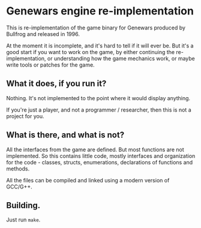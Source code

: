 # Genewars engine re-implementation

This is re-implementation of the game binary for Genewars produced by Bullfrog
and released in 1996.

At the moment it is incomplete, and it's hard to tell if it will ever be.
But it's a good start if you want to work on the game, by either continuing
the re-implementation, or understanding how the game mechanics work, or
maybe write tools or patches for the game.

## What it does, if you run it?

Nothing. It's not implemented to the point where it would display anything.

If you're just a player, and not a programmer / researcher, then this is not
a project for you.

## What is there, and what is not?

All the interfaces from the game are defined. But most functions are not
implemented. So this contains little code, mostly interfaces and organization
for the code - classes, structs, enumerations, declarations of functions and
methods.

All the files can be compiled and linked using a modern version of GCC/G++.

## Building.

Just run `make`.
